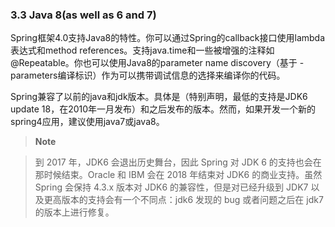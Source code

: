 ### 3.3 Java 8(as well as 6 and 7)

Spring框架4.0支持Java8的特性。你可以通过Spring的callback接口使用lambda表达式和method references。支持java.time和一些被增强的注释如@Repeatable。你也可以使用Java8的parameter name discovery（基于 -parameters编译标识）作为可以携带调试信息的选择来编译你的代码。

Spring兼容了以前的java和jdk版本。具体是（特别声明，最低的支持是JDK6 update 18，在2010年一月发布）和之后发布的版本。然而，如果开发一个新的spring4应用，建议使用java7或java8。

>**Note**

> 到 2017 年，JDK6 会退出历史舞台，因此 Spring 对 JDK 6 的支持也会在那时候结束。Oracle 和 IBM 会在 2018 年结束对 JDK6 的商业支持。虽然 Spring 会保持 4.3.x 版本对 JDK6 的兼容性，但是对已经升级到 JDK7 以及更高版本的支持会有一个不同点：jdk6 发现的 bug 或者问题之后在 jdk7 的版本上进行修复。